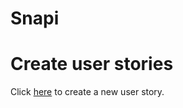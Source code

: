 # Snapi

# Create user stories

Click [here](https://github.com/snaphunters/snapi/issues/new?assignees=&labels=user+story&template=user-story.md&title=) to create a new user story.
